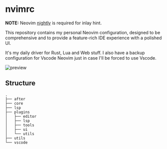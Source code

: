 # nvimrc

**NOTE:** Neovim [nightly](https://github.com/neovim/neovim/releases/nightly) is required for inlay hint.

This repository contains my personal Neovim configuration, designed to be comprehensive and to provide a feature-rich IDE experience with a polished UI.

It's my daily driver for Rust, Lua and Web stuff. I also have a backup configuration for Vscode Neovim just in case I'll be forced to use Vscode.

![preview](https://github.com/luckasRanarison/nvimrc/assets/101930730/27e5b421-7869-4a77-b4d3-cf236b78d8b3)

## Structure

```shell
.
├── after
├── core
├── lsp
├── plugins
│   ├── editor
│   ├── lsp
│   ├── tools
│   ├── ui
│   └── utils
├── utils
└── vscode
```

